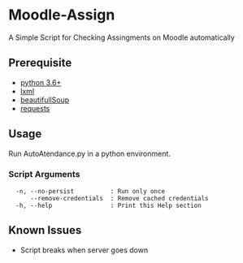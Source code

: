 # Moodle-Assign
  A Simple Script for Checking Assingments on Moodle automatically

## Prerequisite
* [python 3.6+](https://www.python.org/downloads/)
* [lxml](https://lxml.de/installation.html)
* [beautifullSoup](https://www.crummy.com/software/BeautifulSoup/bs4/doc/#installing-beautiful-soup)
* [requests](https://requests.readthedocs.io/en/master/user/install/#install)

## Usage
Run AutoAtendance.py in a python environment.

### Script Arguments
```
  -n, --no-persist          : Run only once 
      --remove-credentials  : Remove cached credentials
  -h, --help                : Print this Help section
```
## Known Issues

* Script breaks when server goes down
